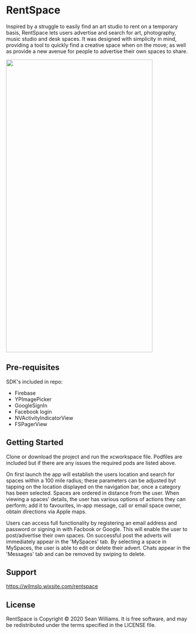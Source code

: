 # RentSpace
Inspired by a struggle to easily find an art studio to rent on a temporary basis, RentSpace lets users advertise and search for art, photography, music studio and desk spaces. It was designed with simplicity in mind, providing a tool to quickly find a creative space when on the move; as well as provide a new avenue for people to advertise their own spaces to share.

<img align="center" src="gifs/gif1.gif" data-canonical-src="gifs/gif1.gif" width="400" height="800" />

## Pre-requisites
SDK's included in repo:
- Firebase
- YPImagePicker
- GoogleSignIn
- Facebook login 
- NVActivityIndicatorView
- FSPagerView

## Getting Started
Clone or download the project and run the xcworkspace file. Podfiles are included but if there are any issues the required pods are listed above. 

On first launch the app will establish the users location and search for spaces within a 100 mile radius; these parameters can be adjusted byt tapping on the location displayed on the navigation bar, once a category has been selected. Spaces are ordered in distance from the user. When viewing a spaces' details, the user has various options of actions they can perform; add it to favourites, in-app message, call or email space owner, obtain directions via Apple maps.

Users can access full functionality by registering an email address and password or signing in with Facbook or Google. This will enable the user to post/advertise their own spaces. On successful post the adverts will immediately appear in the 'MySpaces' tab. By selecting a space in MySpaces, the user is able to edit or delete their advert. Chats appear in the 'Messages' tab and can be removed by swiping to delete. 

## Support
https://wilmslo.wixsite.com/rentspace 

## License
RentSpace is Copyright © 2020 Sean Williams. It is free software, and may be redistributed under the terms specified in the LICENSE file.
